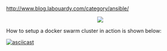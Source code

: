 http://www.blog.labouardy.com/category/ansible/

<p align="center">
  <img src="http://i0.wp.com/www.blog.labouardy.com/wp-content/uploads/2017/08/swarm_ansible_terraform_aws.png?w=462"/>
</p>

How to setup a docker swarm cluster in action is shown below:

[![asciicast](https://asciinema.org/a/135278.png)](https://asciinema.org/a/135278)
